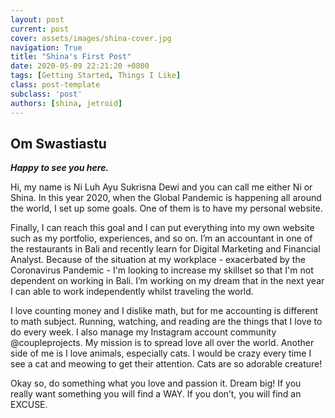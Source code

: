 ```yaml
---
layout: post
current: post
cover: assets/images/shina-cover.jpg
navigation: True
title: "Shina's First Post"
date: 2020-05-09 22:21:20 +0800
tags: [Getting Started, Things I Like]
class: post-template
subclass: 'post'
authors: [shina, jetroid]
---
```



## Om  Swastiastu

***Happy to see you here.***

Hi, my name is Ni Luh Ayu Sukrisna Dewi and you can call me either Ni or Shina. In this year 2020, when the Global Pandemic is happening all around the world, I set up some goals. One of them is to have my personal website. 

Finally, I can reach this goal and I can put everything into my own website such as my portfolio, experiences, and so on. I’m an accountant in one of the restaurants in Bali and recently learn for Digital Marketing and Financial Analyst. Because of the situation at my workplace - exacerbated by the Coronavirus Pandemic - I'm looking to increase my skillset so that I'm not dependent on working in Bali. I’m working on my dream that in the next year I can able to work independently whilst traveling the world. 

I love counting money and I dislike math, but for me accounting is different to math subject. Running, watching, and reading are the things that I love to do every week. I also manage my Instagram account community @coupleprojects. My mission is to spread love all over the world. Another side of me is I love animals, especially cats. I would be crazy every time I see a cat and meowing to get their attention. Cats are so adorable creature!

Okay so, do something what you love and passion it. Dream big! If you really want something you will find a WAY. If you don’t, you will find an EXCUSE.
























 
